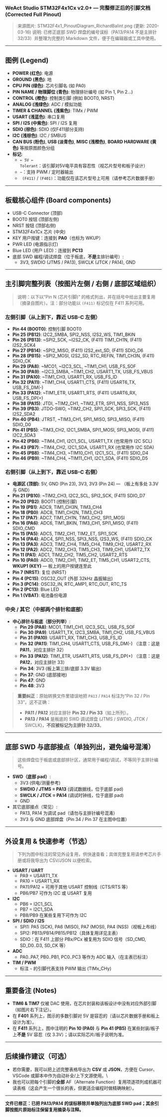 ### WeAct Studio STM32F4x1Cx v2.0+ — 完整修正后的引脚文档 (Corrected Full Pinout)

> 来源图片: STM32F4x1_PinoutDiagram_RichardBalint.png (更新: 2020-03-16)
> 说明: 已修正底部 SWD 焊盘的编号误标（PA13/PA14 不是主排针 32/33）并整理为完整的 Markdown 文件，便于在编辑器或工具中使用。

---

## 图例 (Legend)

- **POWER (红色)**: 电源
- **GROUND (黑色)**: 地
- **CPU PIN (绿色)**: 芯片引脚名 (如 PA0)
- **PIN NAME / 物理脚位 (青色)**: 物理排针编号 (如 Pin 1, Pin 2...)
- **CONTROL (橙色)**: 控制类引脚 (例如 BOOT0, NRST)
- **ANALOG (浅绿色)**: ADC / 模拟功能
- **TIMER & CHANNEL (浅紫色)**: TIMx / PWM
- **USART (浅蓝色)**: 串口复用
- **SPI / I2S (中紫色)**: SPI / I2S 复用
- **SDIO (棕色)**: SDIO (仅F411部分支持)
- **I2C (浅棕色)**: I2C / SMBUS
- **CAN BUS (粉色)**, **USB (淡青色)**, **MISC (浅橙色)**, **BOARD HARDWARE (黄色)** 等按原图颜色分组
- **标记**:
  - `← 5V ← Tolerant`：该引脚对5V电平具有容忍性（视芯片型号和板子设计）
  - `~`：支持 PWM / 定时器输出
  - ` (F411)` / `(F401)`：功能仅在该芯片型号上可用（请参考芯片数据手册）

---

## 板载核心组件 (Board components)

- USB-C Connector (顶部)
- BOOT0 按钮 (顶部左侧)
- NRST 按钮 (顶部右侧)
- STM32F4x1Cx 芯片 (中央)
- KEY 用户按键：连接到 **PA0**（也标为 WKUP）
- PWR LED (电源指示灯)
- Blue LED (用户 LED)：连接到 **PC13**
- 底部 SWD 编程/调试焊盘（位于板底，**不是**主排针编号）:
  - 3V3, SWDIO (JTMS / PA13), SWCLK (JTCK / PA14), GND

---

## 主引脚完整列表（按图片左侧 / 右侧 / 底部区域组织）

> 说明：以下以“Pin N (芯片引脚)” 的格式列出，并在括号中给出主要复用（摘录自图片）。注：部分功能以 `(F411)` 标记仅在 F411 系列可用。

### 左侧引脚（从上到下，靠近 USB-C 左侧）

- **Pin 44 (BOOT0)**: 控制引脚 BOOT0
- **Pin 25 (PB12)**: I2C2_SMBA, SPI2_NSS, I2S2_WS, TIM1_BKIN
- **Pin 26 (PB13)**: ~SPI2_SCK, ~I2S2_CK, (F411) TIM1_CH1N, (F411) I2S2_SCK4
- **Pin 27 (PB14)**: ~SPI2_MISO, (F411) I2S2_ext_SD, (F411) SDIO_D6
- **Pin 28 (PB15)**: ~SPI2_MOSI, I2S2_SD, RTC_REFIN, TIM1_CH3N, (F411) SDIO_CK
- **Pin 29 (PA8)**: ~MCO1, ~I2C3_SCL, ~TIM1_CH1, USB_FS_SOF
- **Pin 30 (PA9)**: ~I2C3_SMBA, ~TIM1_CH2, USART1_TX, USB_FS_VBUS
- **Pin 31 (PA10)**: ~TIM1_CH3, USART1_RX, USB_FS_ID
- **Pin 32 (PA11)**: ~TIM1_CH4, USART1_CTS, (F411) USART6_TX, USB_FS_DM(-)
- **Pin 33 (PA12)**: ~TIM1_ETR, USART1_RTS, (F411) USART6_RX, USB_FS_DP(+)
- **Pin 38 (PA15)**: JTDI, ~TIM2_CH1, ~TIM2_ETR, SPI1_NSS, SPI3_NSS
- **Pin 39 (PB3)**: JTDO-SWO, ~TIM2_CH2, SPI1_SCK, SPI3_SCK, (F411) I2S2_SDA2
- **Pin 40 (PB4)**: JTRST, ~TIM3_CH1, SPI1_MISO, SPI3_MISO, (F411) SDIO_D0
- **Pin 41 (PB5)**: ~TIM3_CH2, I2C1_SMBA, SPI1_MOSI, SPI3_MOSI, (F411) I2C2_SDA3
- **Pin 42 (PB6)**: ~TIM4_CH1, I2C1_SCL, USART1_TX (也常用作 I2C SCL)
- **Pin 43 (PB7)**: ~TIM4_CH2, I2C1_SDA, USART1_RX (也常用作 I2C SDA)
- **Pin 45 (PB8)**: ~TIM4_CH3, ~TIM10_CH1, I2C1_SCL, (F411) SDIO_D4
- **Pin 46 (PB9)**: ~TIM4_CH4, ~TIM11_CH1, I2C1_SDA, (F411) SDIO_D5

### 右侧引脚（从上到下，靠近 USB-C 右侧）

- **电源区 (顶部)**: 5V, GND (Pin 23), 3V3, 3V3 (Pin 24) — （板上有多处 3.3V 与 GND）
- **Pin 21 (PB10)**: ~TIM2_CH3, I2C2_SCL, SPI2_SCK, (F411) SDIO_D7
- **Pin 20 (PB2)**: BOOT1 (控制引脚)
- **Pin 19 (PB1)**: ADC9, TIM1_CH3N, TIM3_CH4
- **Pin 18 (PB0)**: ADC8, TIM1_CH2N, TIM3_CH3
- **Pin 17 (PA7)**: ADC7, TIM1_CH1N, TIM3_CH2, SPI1_MOSI
- **Pin 16 (PA6)**: ADC6, TIM1_BKIN, TIM3_CH1, SPI1_MISO, (F411) SDIO_CMD
- **Pin 15 (PA5)**: ADC5, TIM2_CH1, TIM2_ET, SPI1_SCK
- **Pin 14 (PA4)**: ADC4, SPI1_NSS, SPI3_NSS, I2S3_WS, (F411) SDIO_CK
- **Pin 13 (PA3)**: ADC3, TIM2_CH4, TIM5_CH4, TIM9_CH2, USART2_RX
- **Pin 12 (PA2)**: ADC2, TIM2_CH3, TIM5_CH3, TIM9_CH1, USART2_TX
- **Pin 11 (PA1)**: ADC1, TIM2_CH2, TIM5_CH2, USART2_RTS
- **Pin 10 (PA0)**: ADC0, TIM2_CH1, TIM2_ET, TIM5_CH1, USART2_CTS, **WKUP1 (KEY)** — 板上的用户按键连至此
- **Pin 7 (NRST)**: 复位 (NRST)
- **Pin 4 (PC15)**: OSC32_OUT (外部 32kHz 晶振输出)
- **Pin 3 (PC14)**: OSC32_IN, RTC_AMP1, RTC_OUT, RTC_TS
- **Pin 2 (PC13)**: Blue LED
- **Pin 1 (VBAT)**: 电池备份电源

### 中央 / 其它（中部两个排针和底部）

- **中心排针与板底（部分列举）**:
  - **Pin 29 (PA8)**: MCO1, TIM1_CH1, I2C3_SCL, USB_FS_SOF
  - **Pin 30 (PA9)**: USART1_TX, I2C3_SMBA, TIM1_CH2, USB_FS_VBUS
  - **Pin 31 (PA10)**: USART1_RX, TIM1_CH3, USB_FS_ID
  - **Pin 32 (PA11)**: TIM1_CH4, USART1_CTS, USB_FS_DM(-) （注意：这是 **PA11**，对应主排针 32）
  - **Pin 33 (PA12)**: TIM1_ETR, USART1_RTS, USB_FS_DP(+) （注意：这是 **PA12**，对应主排针 33）
  - **Pin 34**: 3V3 (板上第三排/底部 3.3V 输出)
  - **Pin 37**: GND (底部接地)
  - **Pin 47**: GND
  - **Pin 48**: 3V3

> **重要纠正**：原始转换文件里错误地把 `PA13` / `PA14` 标注为“Pin 32 / Pin 33”。这不正确：
>
> - **PA11 / PA12** 对应主排针 **Pin 32 / Pin 33**（如上所列）。
> - **PA13 / PA14** 是板底的 SWD 调试焊盘 (JTMS / SWDIO, JTCK / SWCLK)，**不应被标记为主排针 32/33**。

---

## 底部 SWD 与底部接点（单独列出，避免编号混淆）

> 这些焊盘位于板底或底部排针区，通常用于编程/调试，不等同于主排针编号。

- **SWD（底部 pad）**:
  - 3V3 (供电/测量参考)
  - **SWDIO / JTMS = PA13** (调试数据线，位于底部 pad)
  - **SWCLK / JTCK = PA14** (调试时钟线，位于底部 pad)
  - GND
- 其它底部接点（常见）:
  - PA13, PA14 为调试 pad（请勿与主排针编号混淆）
  - 3V3 与 GND 底部焊盘（Pin 34 / Pin 37 在主图中位置）

---

## 外设复用 & 快速参考（节选）

> 下列为图中标注的常见外设复用，供快速查看；具体完整复用请参考芯片手册或将我导出为 CSV/JSON 以便检索。

- **USART / UART**
  - PA9 = USART1_TX
  - PA10 = USART1_RX
  - PA11/PA12 = 可用于其他 USART 控制线（CTS/RTS 等）
  - PB6/PB7 可作为 I2C 或 USART 复用
- **I2C**
  - PB6 = I2C1_SCL
  - PB7 = I2C1_SDA
  - PB8/PB9 在某些复用下可作为 I2C
- **SPI / SDIO / I2S**
  - SPI1: PA5 (SCK), PA6 (MISO), PA7 (MOSI), PA4 (NSS)（视板上布线）
  - SPI2: PB13/PB14/PB15/PB12（具体复用详见主表）
  - SDIO：在 F411 上部分 PBx/PCx 被复用为 SDIO 信号（SD_CMD, SD_D0..D3, SD_CK 等）
- **ADC**
  - PA0..PA7, PB0..PB1, PC0..PC3 等作为 ADC 输入（在主表已标注）
- **TIM / PWM**
  - 标注 `~` 的引脚代表支持 PWM 输出 (TIMx_CHy)

---

## 重要备注 (Notes)

- **TIM6 & TIM7** 仅被 DAC 使用，在芯片封装和该板设计中没有对应外部引脚（如图片右下注记）。
- 在 **F401** 系列上，图示的多数引脚对 5V 是容忍的（请以芯片数据手册和板上设计为准）。
- 在 **F411** 系列上，图中注明的 **Pin 10 (PA0)** 与 **Pin 41 (PB5)** 在某些封装/板子上**不是** 5V 容忍（仅 3.3V）；请以实际芯片/板子说明为准。

---

## 后续操作建议（可选）

- 若你需要，我可以把上述完整表格导出为 **CSV** 或 **JSON**，方便在 Cursor、VSCode 或脚本中作为自动补全/上下文源使用。\
- 我也可以把每个引脚的**全部** AF（Alternate Function）复用项逐项列成机器可读表格（这会产生一个很长的表，但更适合编程时做精确映射）。

---

**文件已修正：已把 PA13/PA14 的误标移除并单独列出为底部 SWD pad；其余引脚按图片原始标注保留复用摘录与注释。**
